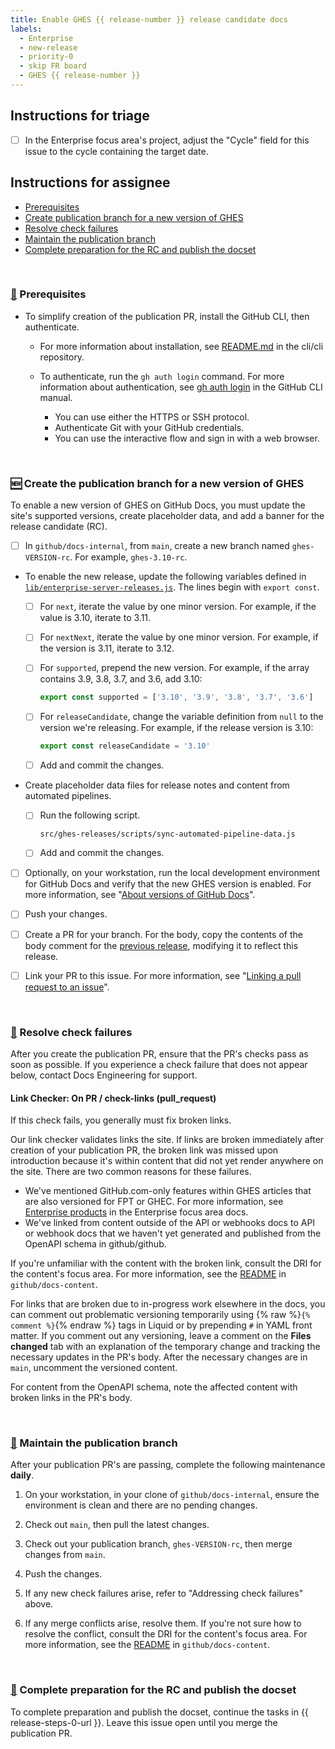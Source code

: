 ```yaml
---
title: Enable GHES {{ release-number }} release candidate docs
labels:
  - Enterprise
  - new-release
  - priority-0
  - skip FR board
  - GHES {{ release-number }}
---
```


## Instructions for triage

- [ ] In the Enterprise focus area's project, adjust the "Cycle" field for this issue to the cycle containing the target date.

## Instructions for assignee

- [Prerequisites](#prerequisites)
- [Create publication branch for a new version of GHES](#creation)
- [Resolve check failures](#check-failures)
- [Maintain the publication branch](#maintenance)
- [Complete preparation for the RC and publish the docset](#publication)

<br/>
<a name="prerequisites">

### [👀](#prerequisites) Prerequisites

- To simplify creation of the publication PR, install the GitHub CLI, then authenticate.

  - For more information about installation, see [README.md](https://github.com/cli/cli#installation) in the cli/cli repository.
  - To authenticate, run the `gh auth login` command. For more information about authentication, see [gh auth login](https://cli.github.com/manual/gh_auth_login) in the GitHub CLI manual.

    - You can use either the HTTPS or SSH protocol.
    - Authenticate Git with your GitHub credentials.
    - You can use the interactive flow and sign in with a web browser.

<br/>
<a name="creation">

### [🆕](#creation) Create the publication branch for a new version of GHES

To enable a new version of GHES on GitHub Docs, you must update the site's supported versions, create placeholder data, and add a banner for the release candidate (RC).

- [ ] In `github/docs-internal`, from `main`, create a new branch named <code>ghes-VERSION-rc</code>. For example, `ghes-3.10-rc`.

- To enable the new release, update the following variables defined in [`lib/enterprise-server-releases.js`](https://github.com/github/docs-internal/blob/main/src/versions/lib/enterprise-server-releases.js). The lines begin with `export const`.

  - [ ] For `next`, iterate the value by one minor version. For example, if the value is 3.10, iterate to 3.11.

  - [ ] For `nextNext`, iterate the value by one minor version. For example, if the version is 3.11, iterate to 3.12.

  - [ ] For `supported`, prepend the new version. For example, if the array contains 3.9, 3.8, 3.7, and 3.6, add 3.10:

     ```js
     export const supported = ['3.10', '3.9', '3.8', '3.7', '3.6']
     ```

  - [ ] For `releaseCandidate`, change the variable definition from `null` to the version we're releasing. For example, if the release version is 3.10:

     ```js
     export const releaseCandidate = '3.10'
     ```

  - [ ] Add and commit the changes.

- Create placeholder data files for release notes and content from automated pipelines.
  
  - [ ] Run the following script.
  
    ```shell
    src/ghes-releases/scripts/sync-automated-pipeline-data.js
    ```

  - [ ] Add and commit the changes.

- [ ] Optionally, on your workstation, run the local development environment for GitHub Docs and verify that the new GHES version is enabled. For more information, see "[About versions of GitHub Docs](https://docs.github.com/get-started/learning-about-github/about-versions-of-github-docs)".

- [ ] Push your changes.

- [ ] Create a PR for your branch. For the body, copy the contents of the body comment for the [previous release](https://github.com/github/docs-internal/pull/44684), modifying it to reflect this release.

- [ ] Link your PR to this issue. For more information, see "[Linking a pull request to an issue](https://docs.github.com/issues/tracking-your-work-with-issues/linking-a-pull-request-to-an-issue#manually-linking-a-pull-request-to-an-issue-using-the-pull-request-sidebar)".

<br/>
<a name="check-failures">

### [🚨](#check-failures) Resolve check failures

After you create the publication PR, ensure that the PR's checks pass as soon as possible. If you experience a check failure that does not appear below, contact Docs Engineering for support.

#### Link Checker: On PR / check-links (pull_request)

If this check fails, you generally must fix broken links.

Our link checker validates links the site. If links are broken immediately after creation of your publication PR, the broken link was missed upon introduction because it's within content that did not yet render anywhere on the site. There are two common reasons for these failures.

- We've mentioned GitHub.com-only features within GHES articles that are also versioned for FPT or GHEC. For more information, see [Enterprise products](https://github.com/github/docs-content/blob/main/focus-areas/enterprise/writing-for-enterprise/products.md#feature-availability) in the Enterprise focus area docs.
- We've linked from content outside of the API or webhooks docs to API or webhook docs that we haven't yet generated and published from the OpenAPI schema in github/github.

If you're unfamiliar with the content with the broken link, consult the DRI for the content's focus area. For more information, see the [README](https://github.com/github/docs-content/blob/main/focus-areas/README.md) in `github/docs-content`.

For links that are broken due to in-progress work elsewhere in the docs, you can comment out problematic versioning temporarily using {% raw %}`{% comment %}`{% endraw %} tags in Liquid or by prepending `#` in YAML front matter. If you comment out any versioning, leave a comment on the **Files changed** tab with an explanation of the temporary change and tracking the necessary updates in the PR's body. After the necessary changes are in `main`, uncomment the versioned content.

For content from the OpenAPI schema, note the affected content with broken links in the PR's body.

<a name="rest-pull-request">

<br/>
<a name="maintenance">

### [🔁](#maintenance) Maintain the publication branch

After your publication PR's are passing, complete the following maintenance **daily**.

1. On your workstation, in your clone of `github/docs-internal`, ensure the environment is clean and there are no pending changes.

1. Check out `main`, then pull the latest changes.

1. Check out your publication branch,  <code>ghes-VERSION-rc</code>, then merge changes from `main`.

1. Push the changes.

1. If any new check failures arise, refer to "Addressing check failures" above.

1. If any merge conflicts arise, resolve them. If you're not sure how to resolve the conflict, consult the DRI for the content's focus area. For more information, see the [README](https://github.com/github/docs-content/blob/main/focus-areas/README.md) in `github/docs-content`.

<br/>
<a name="publication">

### [🚢](#publication) Complete preparation for the RC and publish the docset

To complete preparation and publish the docset, continue the tasks in {{ release-steps-0-url }}. Leave this issue open until you merge the publication PR.
